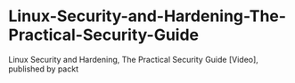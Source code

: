 # Linux-Security-and-Hardening-The-Practical-Security-Guide
Linux Security and Hardening, The Practical Security Guide [Video], published by packt
